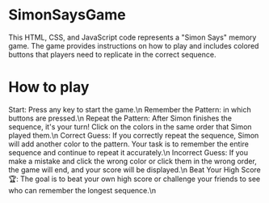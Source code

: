 # SimonSaysGame
This HTML, CSS, and JavaScript code represents a "Simon Says" memory game. The game provides instructions on how to play and includes colored buttons that players need to replicate in the correct sequence.

# How to play 
Start: Press any key to start the game.\n
Remember the Pattern: in which buttons are pressed.\n
Repeat the Pattern: After Simon finishes the sequence, it's your turn! Click on the colors in the same order that Simon played them.\n
Correct Guess: If you correctly repeat the sequence, Simon will add another color to the pattern. Your task is to remember the entire sequence and continue to repeat it accurately.\n
Incorrect Guess: If you make a mistake and click the wrong color or click them in the wrong order, the game will end, and your score will be displayed.\n
Beat Your High Score 🏆: The goal is to beat your own high score or challenge your friends to see who can remember the longest sequence.\n
